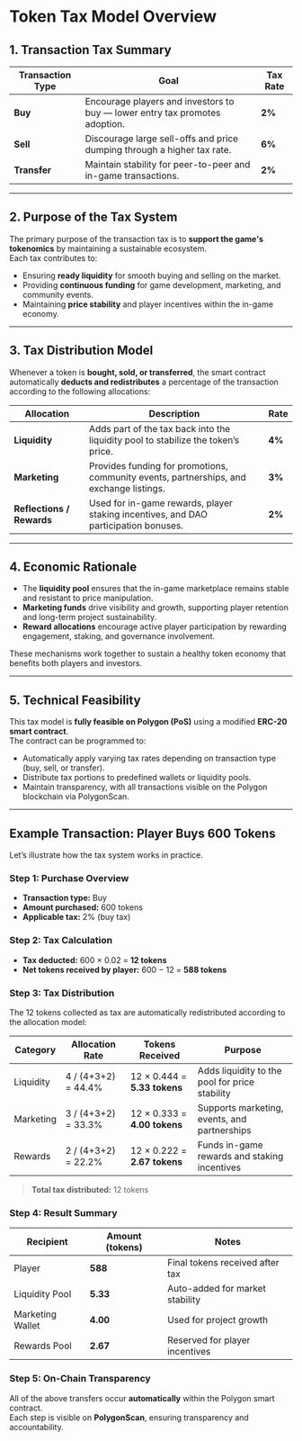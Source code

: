 # Token Tax Model Overview

## 1. Transaction Tax Summary

| **Transaction Type** | **Goal** | **Tax Rate** |
|-----------------------|----------|---------------|
| **Buy** | Encourage players and investors to buy — lower entry tax promotes adoption. | **2%** |
| **Sell** | Discourage large sell-offs and price dumping through a higher tax rate. | **6%** |
| **Transfer** | Maintain stability for peer-to-peer and in-game transactions. | **2%** |

---

## 2. Purpose of the Tax System

The primary purpose of the transaction tax is to **support the game's tokenomics** by maintaining a sustainable ecosystem.  
Each tax contributes to:
- Ensuring **ready liquidity** for smooth buying and selling on the market.  
- Providing **continuous funding** for game development, marketing, and community events.  
- Maintaining **price stability** and player incentives within the in-game economy.

---

## 3. Tax Distribution Model

Whenever a token is **bought, sold, or transferred**, the smart contract automatically **deducts and redistributes** a percentage of the transaction according to the following allocations:

| **Allocation** | **Description** | **Rate** |
|-----------------|-----------------|-----------|
| **Liquidity** | Adds part of the tax back into the liquidity pool to stabilize the token’s price. | **4%** |
| **Marketing** | Provides funding for promotions, community events, partnerships, and exchange listings. | **3%** |
| **Reflections / Rewards** | Used for in-game rewards, player staking incentives, and DAO participation bonuses. | **2%** |

---

## 4. Economic Rationale

- The **liquidity pool** ensures that the in-game marketplace remains stable and resistant to price manipulation.  
- **Marketing funds** drive visibility and growth, supporting player retention and long-term project sustainability.  
- **Reward allocations** encourage active player participation by rewarding engagement, staking, and governance involvement.  

These mechanisms work together to sustain a healthy token economy that benefits both players and investors.

---

## 5. Technical Feasibility

This tax model is **fully feasible on Polygon (PoS)** using a modified **ERC-20 smart contract**.  
The contract can be programmed to:
- Automatically apply varying tax rates depending on transaction type (buy, sell, or transfer).  
- Distribute tax portions to predefined wallets or liquidity pools.  
- Maintain transparency, with all transactions visible on the Polygon blockchain via PolygonScan.

---

## Example Transaction: Player Buys 600 Tokens

Let’s illustrate how the tax system works in practice.

### Step 1: Purchase Overview
- **Transaction type:** Buy  
- **Amount purchased:** 600 tokens  
- **Applicable tax:** 2% (buy tax)

### Step 2: Tax Calculation
- **Tax deducted:** 600 × 0.02 = **12 tokens**
- **Net tokens received by player:** 600 − 12 = **588 tokens**

### Step 3: Tax Distribution
The 12 tokens collected as tax are automatically redistributed according to the allocation model:

| **Category** | **Allocation Rate** | **Tokens Received** | **Purpose** |
|---------------|---------------------|----------------------|--------------|
| Liquidity | 4 / (4+3+2) = 44.4% | 12 × 0.444 = **5.33 tokens** | Adds liquidity to the pool for price stability |
| Marketing | 3 / (4+3+2) = 33.3% | 12 × 0.333 = **4.00 tokens** | Supports marketing, events, and partnerships |
| Rewards | 2 / (4+3+2) = 22.2% | 12 × 0.222 = **2.67 tokens** | Funds in-game rewards and staking incentives |

> **Total tax distributed:** 12 tokens

### Step 4: Result Summary
| **Recipient** | **Amount (tokens)** | **Notes** |
|----------------|---------------------|------------|
| Player | **588** | Final tokens received after tax |
| Liquidity Pool | **5.33** | Auto-added for market stability |
| Marketing Wallet | **4.00** | Used for project growth |
| Rewards Pool | **2.67** | Reserved for player incentives |

### Step 5: On-Chain Transparency
All of the above transfers occur **automatically** within the Polygon smart contract.  
Each step is visible on **PolygonScan**, ensuring transparency and accountability.

